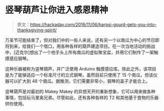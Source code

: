 # 竖琴葫芦让你进入感恩精神

> 原文：<https://hackaday.com/2016/11/06/harpsi-gourd-gets-you-into-thanksgiving-spirit/>

万圣节可能结束了，但对我们中的一些人来说，还有另一个以南瓜为中心的节日即将到来，给我们一个借口，用各种各样的葫芦建造项目。在一次当地活动的挑战中，[迈克尔]想出了一个他手头上所有南瓜的虚拟聚宝盆，并用它们制作了一架触摸感应钢琴。

这种乐器被称为竖琴葫芦，并广泛使用 Arduino 触摸感应库。除此之外，该项目是为了能够适应一个标准尺寸的立式钢琴。虽然目前只使用了 15 个南瓜，但该仪器可以扩大到 48 个南瓜。据推测，它们需要非常小，钢琴的盖子才能合上。

竖琴葫芦是对最初的 Makey Makey 的异想天开的重新想象，它可以用来做各种事情，包括玩马里奥兄弟。尽管如此，还有各种各样的 T2 和其他基于食物的乐器供你使用。